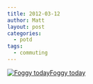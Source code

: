 ```yaml
---
title: 2012-03-12
author: Matt
layout: post
categories:
  - potd
tags:
  - commuting
---
```


<p class="attachement"><a href="{{ "2012-03-12.png" | image_path | cdn }}" title="Foggy today" rel="lightbox[913]"><img src="{{ "2012-03-12_r500.png" | image_path | cdn }}" alt="Foggy today" /><span>Foggy today</span></a></p>